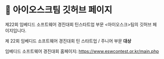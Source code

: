 # 👋 아이오스크팀 깃허브 페이지
제22회 임베디드 소프트웨어 경진대회 틴스타트업 부문 <아이오스크>팀의 깃허브 페이지입니다.

제 22회 임베디드 소프트웨어 경진대회 틴 스타트업 / 주니어 부문 **대상**

임베디드 소프트웨어 경진대회 홈페이지: https://www.eswcontest.or.kr/main.php
